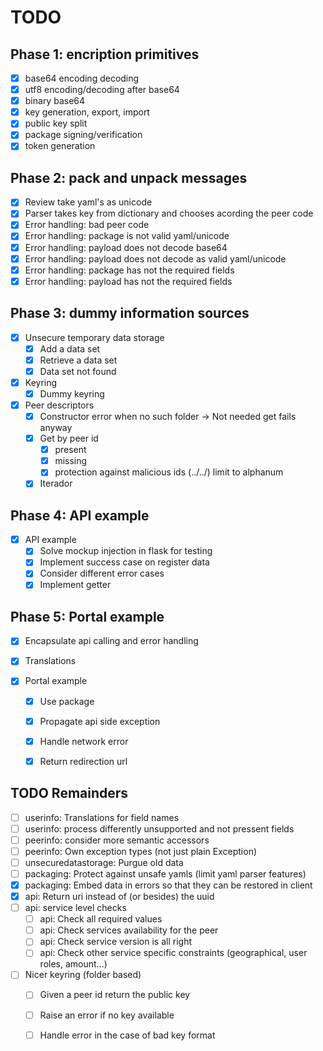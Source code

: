 # TODO

## Phase 1: encription primitives

- [x] base64 encoding decoding
- [x] utf8 encoding/decoding after base64
- [x] binary base64
- [x] key generation, export, import
- [x] public key split
- [x] package signing/verification
- [x] token generation

## Phase 2: pack and unpack messages

- [x] Review take yaml's as unicode
- [x] Parser takes key from dictionary and chooses acording the peer code
- [x] Error handling: bad peer code
- [x] Error handling: package is not valid yaml/unicode
- [x] Error handling: payload does not decode base64
- [x] Error handling: payload does not decode as valid yaml/unicode
- [x] Error handling: package has not the required fields
- [x] Error handling: payload has not the required fields

## Phase 3: dummy information sources

- [x] Unsecure temporary data storage
	+ [x] Add a data set
	+ [x] Retrieve a data set
	+ [x] Data set not found

- [x] Keyring
	- [x] Dummy keyring

- [x] Peer descriptors
    - [x] Constructor error when no such folder -> Not needed get fails anyway
	- [x] Get by peer id
        - [x] present
        - [x] missing
        - [x] protection against malicious ids (../../) limit to alphanum
    - [x] Iterador

## Phase 4: API example

- [x] API example
	- [x] Solve mockup injection in flask for testing
	- [x] Implement success case on register data
	- [x] Consider different error cases
	- [x] Implement getter

## Phase 5: Portal example

- [x] Encapsulate api calling and error handling

- [x] Translations

- [x] Portal example
	- [x] Use package 
	- [x] Propagate api side exception
	- [x] Handle network error
	- [x] Return redirection url


## TODO Remainders

- [ ] userinfo: Translations for field names
- [ ] userinfo: process differently unsupported and not pressent fields
- [ ] peerinfo: consider more semantic accessors
- [ ] peerinfo: Own exception types (not just plain Exception)
- [ ] unsecuredatastorage: Purgue old data
- [ ] packaging: Protect against unsafe yamls (limit yaml parser features)
- [x] packaging: Embed data in errors so that they can be restored in client
- [x] api: Return uri instead of (or besides) the uuid
- [ ] api: service level checks
    - [ ] api: Check all required values
    - [ ] api: Check services availability for the peer
    - [ ] api: Check service version is all right
    - [ ] api: Check other service specific constraints (geographical, user roles, amount...)
- [ ] Nicer keyring (folder based)
	- [ ] Given a peer id return the public key
	- [ ] Raise an error if no key available
	- [ ] Handle error in the case of bad key format





